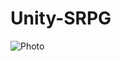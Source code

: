 # Unity-SRPG

![Photo](https://rfdqrq.bn1302.livefilestore.com/y3mKmvV5hViBye1oH7JUTwK4EkT72Pkggp5oPm1MpYULfpph9foydq2I_fmdlkifK7OiWCGhcXsnoBh_sDey2tlX9RqxEj8Ls1Ssm4mzQEok25vYRRlQSRO6XZUjWsHnVwj_LM-yjECZCie6iBIEt-4hr3JMXDSDWUPBYE9FkMER6Q?width=1169&height=571&cropmode=none)
